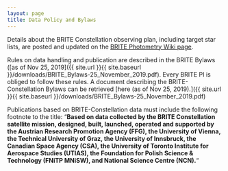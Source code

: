 ```yaml
---
layout: page
title: Data Policy and Bylaws
---
```

Details about the BRITE Constellation observing plan, including target
star lists, are posted and updated on the [BRITE Photometry Wiki page](http://brite.craq-astro.ca).

Rules on data handling and publication are described in the BRITE Bylaws
([as of Nov 25, 2019]({{ site.url }}{{ site.baseurl }}/downloads/BRITE_Bylaws-25_November_2019.pdf). Every BRITE PI is obliged to follow these rules. A
document describing the BRITE-Constellation Bylaws can be retrieved
[here (as of Nov 25, 2019).]({{ site.url }}{{ site.baseurl }}/downloads/BRITE_Bylaws-25_November_2019.pdf)

Publications based on BRITE-Constellation data must include the following
footnote to the title:
“**Based on data collected by the BRITE Constellation satellite mission, designed,
built, launched, operated and supported by the Austrian Research Promotion
Agency (FFG), the University of Vienna, the Technical University of Graz, the
University of Innsbruck, the Canadian Space Agency (CSA), the University of
Toronto Institute for Aerospace Studies (UTIAS), the Foundation for Polish
Science & Technology (FNiTP MNiSW), and National Science Centre (NCN).**“
